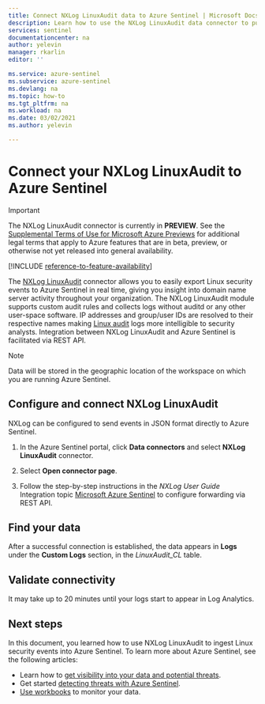 ```yaml
---
title: Connect NXLog LinuxAudit data to Azure Sentinel | Microsoft Docs
description: Learn how to use the NXLog LinuxAudit data connector to pull LinuxAudit logs into Azure Sentinel. View LinuxAudit data in workbooks, create alerts, and improve investigation.
services: sentinel
documentationcenter: na
author: yelevin
manager: rkarlin
editor: ''

ms.service: azure-sentinel
ms.subservice: azure-sentinel
ms.devlang: na
ms.topic: how-to
ms.tgt_pltfrm: na
ms.workload: na
ms.date: 03/02/2021
ms.author: yelevin

---
```

# Connect your NXLog LinuxAudit to Azure Sentinel

> [!IMPORTANT]
> The NXLog LinuxAudit connector is currently in **PREVIEW**. See the [Supplemental Terms of Use for Microsoft Azure Previews](https://azure.microsoft.com/support/legal/preview-supplemental-terms/) for additional legal terms that apply to Azure features that are in beta, preview, or otherwise not yet released into general availability.

[!INCLUDE [reference-to-feature-availability](includes/reference-to-feature-availability.md)]

The [NXLog LinuxAudit](https://nxlog.co/documentation/nxlog-user-guide/im_linuxaudit.html) connector allows you to easily export Linux security events to Azure Sentinel in real time, giving you insight into domain name server activity throughout your organization. The NXLog LinuxAudit module supports custom audit rules and collects logs without auditd or any other user-space software. IP addresses and group/user IDs are resolved to their respective names making [Linux audit](https://nxlog.co/documentation/nxlog-user-guide/linux-audit.html) logs more intelligible to security analysts. Integration between NXLog LinuxAudit and Azure Sentinel is facilitated via REST API.

> [!NOTE]
> Data will be stored in the geographic location of the workspace on which you are running Azure Sentinel.

## Configure and connect NXLog LinuxAudit

NXLog can be configured to send events in JSON format directly to Azure Sentinel.

1. In the Azure Sentinel portal, click **Data connectors** and select **NXLog LinuxAudit** connector.

1. Select **Open connector page**.

1. Follow the step-by-step instructions in the *NXLog User Guide* Integration topic [Microsoft Azure Sentinel](https://nxlog.co/documentation/nxlog-user-guide/sentinel.html) to configure forwarding via REST API.

## Find your data

After a successful connection is established, the data appears in **Logs** under the  **Custom Logs** section, in the *LinuxAudit_CL* table.

## Validate connectivity

It may take up to 20 minutes until your logs start to appear in Log Analytics.

## Next steps

In this document, you learned how to use NXLog LinuxAudit to ingest Linux security events into Azure Sentinel. To learn more about Azure Sentinel, see the following articles:

- Learn how to [get visibility into your data and potential threats](get-visibility.md).
- Get started [detecting threats with Azure Sentinel](detect-threats-built-in.md).
- [Use workbooks](/azure/sentinel/articles/sentinel/monitor-your-data.md) to monitor your data.